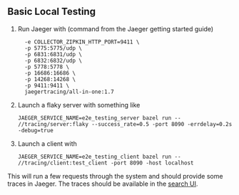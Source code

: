 Basic Local Testing
---

1. Run Jaeger with (command from the Jaeger getting started guide) 
    ````docker run --rm --name jaeger \
      -e COLLECTOR_ZIPKIN_HTTP_PORT=9411 \
      -p 5775:5775/udp \
      -p 6831:6831/udp \
      -p 6832:6832/udp \
      -p 5778:5778 \
      -p 16686:16686 \
      -p 14268:14268 \
      -p 9411:9411 \
      jaegertracing/all-in-one:1.7
      ````
1. Launch a flaky server with something like
    ````
    JAEGER_SERVICE_NAME=e2e_testing_server bazel run -- //tracing/server:flaky --success_rate=0.5 -port 8090 -errdelay=0.2s -debug=true
    ````
1. Launch a client with
    ````
    JAEGER_SERVICE_NAME=e2e_testing_client bazel run -- //tracing/client:test_client -port 8090 -host localhost
    ````

This will run a few requests through the system and should provide some traces in Jaeger. The traces should be available in the [search UI](http://localhost:16686/search).
